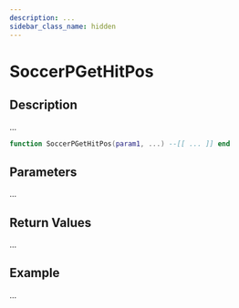 ```yaml
---
description: ...
sidebar_class_name: hidden
---
```


# SoccerPGetHitPos

## Description

...

```lua
function SoccerPGetHitPos(param1, ...) --[[ ... ]] end
```

## Parameters

...

## Return Values

...

## Example

...

